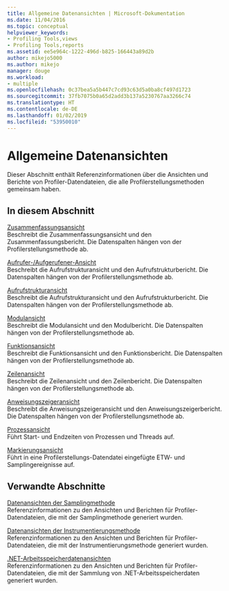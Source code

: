 ```yaml
---
title: Allgemeine Datenansichten | Microsoft-Dokumentation
ms.date: 11/04/2016
ms.topic: conceptual
helpviewer_keywords:
- Profiling Tools,views
- Profiling Tools,reports
ms.assetid: ee5e964c-1222-496d-b825-166443a89d2b
author: mikejo5000
ms.author: mikejo
manager: douge
ms.workload:
- multiple
ms.openlocfilehash: 0c37bea5a5b447c7cd93c63d5a0ba8cf497d1723
ms.sourcegitcommit: 37fb7075b0a65d2add3b137a5230767aa3266c74
ms.translationtype: HT
ms.contentlocale: de-DE
ms.lasthandoff: 01/02/2019
ms.locfileid: "53950010"
---
```

# <a name="common-data-views"></a>Allgemeine Datenansichten
Dieser Abschnitt enthält Referenzinformationen über die Ansichten und Berichte von Profiler-Datendateien, die alle Profilerstellungsmethoden gemeinsam haben.  
  
## <a name="in-this-section"></a>In diesem Abschnitt  
 [Zusammenfassungsansicht](../profiling/summary-view.md)  
 Beschreibt die Zusammenfassungsansicht und den Zusammenfassungsbericht. Die Datenspalten hängen von der Profilerstellungsmethode ab.  
  
 [Aufrufer-/Aufgerufener-Ansicht](../profiling/caller-callee-view.md)  
 Beschreibt die Aufrufstrukturansicht und den Aufrufstrukturbericht. Die Datenspalten hängen von der Profilerstellungsmethode ab.  
  
 [Aufrufstrukturansicht](../profiling/call-tree-view.md)  
 Beschreibt die Aufrufstrukturansicht und den Aufrufstrukturbericht. Die Datenspalten hängen von der Profilerstellungsmethode ab.  
  
 [Modulansicht](../profiling/modules-view.md)  
 Beschreibt die Modulansicht und den Modulbericht. Die Datenspalten hängen von der Profilerstellungsmethode ab.  
  
 [Funktionsansicht](../profiling/functions-view.md)  
 Beschreibt die Funktionsansicht und den Funktionsbericht. Die Datenspalten hängen von der Profilerstellungsmethode ab.  
  
 [Zeilenansicht](../profiling/lines-view.md)  
 Beschreibt die Zeilenansicht und den Zeilenbericht. Die Datenspalten hängen von der Profilerstellungsmethode ab.  
  
 [Anweisungszeigeransicht](../profiling/instruction-pointers-ips-view.md)  
 Beschreibt die Anweisungszeigeransicht und den Anweisungszeigerbericht. Die Datenspalten hängen von der Profilerstellungsmethode ab.  
  
 [Prozessansicht](../profiling/process-view.md)  
 Führt Start- und Endzeiten von Prozessen und Threads auf.  
  
 [Markierungsansicht](../profiling/marks-view.md)  
 Führt in eine Profilerstellungs-Datendatei eingefügte ETW- und Samplingereignisse auf.  
  
## <a name="related-sections"></a>Verwandte Abschnitte  
 [Datenansichten der Samplingmethode](../profiling/profiler-sampling-method-data-views.md)  
 Referenzinformationen zu den Ansichten und Berichten für Profiler-Datendateien, die mit der Samplingmethode generiert wurden.  
  
 [Datenansichten der Instrumentierungsmethode](../profiling/instrumentation-method-data-views.md)  
 Referenzinformationen zu den Ansichten und Berichten für Profiler-Datendateien, die mit der Instrumentierungsmethode generiert wurden.  
  
 [.NET-Arbeitsspeicherdatenansichten](../profiling/dotnet-memory-data-views.md)  
 Referenzinformationen zu den Ansichten und Berichten für Profiler-Datendateien, die mit der Sammlung von .NET-Arbeitsspeicherdaten generiert wurden.